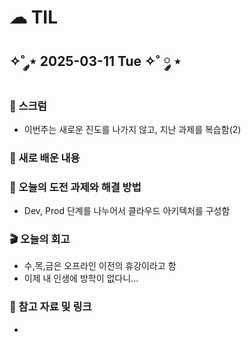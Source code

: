 # ☁︎ TIL

## ✧˚ ༘⋆ 2025-03-11 Tue ✧˚ ༘ ⋆

### 💬 스크럼
- 이번주는 새로운 진도를 나가지 않고, 지난 과제를 복습함(2)

### 🖤 새로 배운 내용

### 🏁 오늘의 도전 과제와 해결 방법
- Dev, Prod 단계를 나누어서 클라우드 아키텍처를 구성함

### 🎬 오늘의 회고
- 수,목,금은 오프라인 이전의 휴강이라고 함
- 이제 내 인생에 방학이 없다니...

### 👀 참고 자료 및 링크
- 